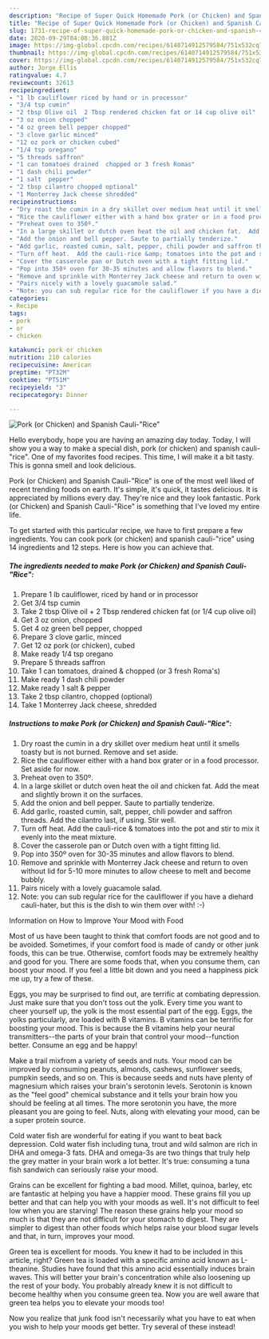 ```yaml
---
description: "Recipe of Super Quick Homemade Pork (or Chicken) and Spanish Cauli-&amp;#34;Rice&amp;#34;"
title: "Recipe of Super Quick Homemade Pork (or Chicken) and Spanish Cauli-&amp;#34;Rice&amp;#34;"
slug: 1731-recipe-of-super-quick-homemade-pork-or-chicken-and-spanish-cauli-and-34-rice-and-34
date: 2020-09-29T04:08:36.801Z
image: https://img-global.cpcdn.com/recipes/6140714912579584/751x532cq70/pork-or-chicken-and-spanish-cauli-rice-recipe-main-photo.jpg
thumbnail: https://img-global.cpcdn.com/recipes/6140714912579584/751x532cq70/pork-or-chicken-and-spanish-cauli-rice-recipe-main-photo.jpg
cover: https://img-global.cpcdn.com/recipes/6140714912579584/751x532cq70/pork-or-chicken-and-spanish-cauli-rice-recipe-main-photo.jpg
author: Jorge Ellis
ratingvalue: 4.7
reviewcount: 32613
recipeingredient:
- "1 lb cauliflower riced by hand or in processor"
- "3/4 tsp cumin"
- "2 tbsp Olive oil  2 Tbsp rendered chicken fat or 14 cup olive oil"
- "3 oz onion chopped"
- "4 oz green bell pepper chopped"
- "3 clove garlic minced"
- "12 oz pork or chicken cubed"
- "1/4 tsp oregano"
- "5 threads saffron"
- "1 can tomatoes drained  chopped or 3 fresh Romas"
- "1 dash chili powder"
- "1 salt  pepper"
- "2 tbsp cilantro chopped optional"
- "1 Monterrey Jack cheese shredded"
recipeinstructions:
- "Dry roast the cumin in a dry skillet over medium heat until it smells toasty but is not burned.  Remove and set aside."
- "Rice the cauliflower either with a hand box grater or in a food processor.  Set aside for now."
- "Preheat oven to 350º."
- "In a large skillet or dutch oven heat the oil and chicken fat.  Add the meat and slightly brown it on the surfaces."
- "Add the onion and bell pepper. Saute to partially tenderize."
- "Add garlic, roasted cumin, salt, pepper, chili powder and saffron threads.  Add the cilantro last, if using.  Stir well."
- "Turn off heat.  Add the cauli-rice &amp; tomatoes into the pot and stir to mix it evenly into the meat mixture."
- "Cover the casserole pan or Dutch oven with a tight fitting lid."
- "Pop into 350º oven for 30-35 minutes and allow flavors to blend."
- "Remove and sprinkle with Monterrey Jack cheese and return to oven without lid for 5-10 more minutes to allow cheese to melt and become bubbly."
- "Pairs nicely with a lovely guacamole salad."
- "Note: you can sub regular rice for the cauliflower if you have a diehard cauli-hater, but this is the dish to win them over with! :-)"
categories:
- Recipe
tags:
- pork
- or
- chicken

katakunci: pork or chicken 
nutrition: 210 calories
recipecuisine: American
preptime: "PT32M"
cooktime: "PT51M"
recipeyield: "3"
recipecategory: Dinner

---
```



![Pork (or Chicken) and Spanish Cauli-&#34;Rice&#34;](https://img-global.cpcdn.com/recipes/6140714912579584/751x532cq70/pork-or-chicken-and-spanish-cauli-rice-recipe-main-photo.jpg)

Hello everybody, hope you are having an amazing day today. Today, I will show you a way to make a special dish, pork (or chicken) and spanish cauli-&#34;rice&#34;. One of my favorites food recipes. This time, I will make it a bit tasty. This is gonna smell and look delicious.



Pork (or Chicken) and Spanish Cauli-&#34;Rice&#34; is one of the most well liked of recent trending foods on earth. It's simple, it's quick, it tastes delicious. It is appreciated by millions every day. They're nice and they look fantastic. Pork (or Chicken) and Spanish Cauli-&#34;Rice&#34; is something that I've loved my entire life.


To get started with this particular recipe, we have to first prepare a few ingredients. You can cook pork (or chicken) and spanish cauli-&#34;rice&#34; using 14 ingredients and 12 steps. Here is how you can achieve that.

<!--inarticleads1-->

##### The ingredients needed to make Pork (or Chicken) and Spanish Cauli-&#34;Rice&#34;:

1. Prepare 1 lb cauliflower, riced by hand or in processor
1. Get 3/4 tsp cumin
1. Take 2 tbsp Olive oil + 2 Tbsp rendered chicken fat (or 1/4 cup olive oil)
1. Get 3 oz onion, chopped
1. Get 4 oz green bell pepper, chopped
1. Prepare 3 clove garlic, minced
1. Get 12 oz pork (or chicken), cubed
1. Make ready 1/4 tsp oregano
1. Prepare 5 threads saffron
1. Take 1 can tomatoes, drained &amp; chopped (or 3 fresh Roma&#39;s)
1. Make ready 1 dash chili powder
1. Make ready 1 salt &amp; pepper
1. Take 2 tbsp cilantro, chopped (optional)
1. Take 1 Monterrey Jack cheese, shredded




<!--inarticleads2-->

##### Instructions to make Pork (or Chicken) and Spanish Cauli-&#34;Rice&#34;:

1. Dry roast the cumin in a dry skillet over medium heat until it smells toasty but is not burned.  Remove and set aside.
1. Rice the cauliflower either with a hand box grater or in a food processor.  Set aside for now.
1. Preheat oven to 350º.
1. In a large skillet or dutch oven heat the oil and chicken fat.  Add the meat and slightly brown it on the surfaces.
1. Add the onion and bell pepper. Saute to partially tenderize.
1. Add garlic, roasted cumin, salt, pepper, chili powder and saffron threads.  Add the cilantro last, if using.  Stir well.
1. Turn off heat.  Add the cauli-rice &amp; tomatoes into the pot and stir to mix it evenly into the meat mixture.
1. Cover the casserole pan or Dutch oven with a tight fitting lid.
1. Pop into 350º oven for 30-35 minutes and allow flavors to blend.
1. Remove and sprinkle with Monterrey Jack cheese and return to oven without lid for 5-10 more minutes to allow cheese to melt and become bubbly.
1. Pairs nicely with a lovely guacamole salad.
1. Note: you can sub regular rice for the cauliflower if you have a diehard cauli-hater, but this is the dish to win them over with! :-)




Information on How to Improve Your Mood with Food


Most of us have been taught to think that comfort foods are not good and to be avoided. Sometimes, if your comfort food is made of candy or other junk foods, this can be true. Otherwise, comfort foods may be extremely healthy and good for you. There are some foods that, when you consume them, can boost your mood. If you feel a little bit down and you need a happiness pick me up, try a few of these.

Eggs, you may be surprised to find out, are terrific at combating depression. Just make sure that you don't toss out the yolk. Every time you want to cheer yourself up, the yolk is the most essential part of the egg. Eggs, the yolks particularly, are loaded with B vitamins. B vitamins can be terrific for boosting your mood. This is because the B vitamins help your neural transmitters--the parts of your brain that control your mood--function better. Consume an egg and be happy!

Make a trail mixfrom a variety of seeds and nuts. Your mood can be improved by consuming peanuts, almonds, cashews, sunflower seeds, pumpkin seeds, and so on. This is because seeds and nuts have plenty of magnesium which raises your brain's serotonin levels. Serotonin is known as the "feel good" chemical substance and it tells your brain how you should be feeling at all times. The more serotonin you have, the more pleasant you are going to feel. Nuts, along with elevating your mood, can be a super protein source.

Cold water fish are wonderful for eating if you want to beat back depression. Cold water fish including tuna, trout and wild salmon are rich in DHA and omega-3 fats. DHA and omega-3s are two things that truly help the grey matter in your brain work a lot better. It's true: consuming a tuna fish sandwich can seriously raise your mood. 

Grains can be excellent for fighting a bad mood. Millet, quinoa, barley, etc are fantastic at helping you have a happier mood. These grains fill you up better and that can help you with your moods as well. It's not difficult to feel low when you are starving! The reason these grains help your mood so much is that they are not difficult for your stomach to digest. They are simpler to digest than other foods which helps raise your blood sugar levels and that, in turn, improves your mood.

Green tea is excellent for moods. You knew it had to be included in this article, right? Green tea is loaded with a specific amino acid known as L-theanine. Studies have found that this amino acid essentially induces brain waves. This will better your brain's concentration while also loosening up the rest of your body. You probably already knew it is not difficult to become healthy when you consume green tea. Now you are well aware that green tea helps you to elevate your moods too!

Now you realize that junk food isn't necessarily what you have to eat when you wish to help your moods get better. Try several of these instead!

